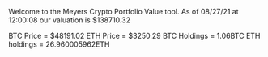 Welcome to the Meyers Crypto Portfolio Value tool. 
As of 08/27/21 at 12:00:08 our valuation is $138710.32 

BTC Price = $48191.02
 ETH Price = $3250.29
BTC Holdings = 1.06BTC
 ETH holdings = 26.960005962ETH 
